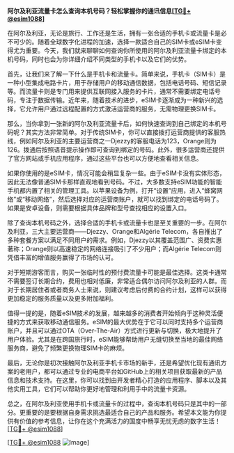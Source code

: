 **阿尔及利亚流量卡怎么查询本机号码？轻松掌握你的通讯信息[[TG💪+ @esim1088](https://t.me/s/esim1088)]**

在阿尔及利亚，无论是旅行、工作还是生活，拥有一张合适的手机卡或流量卡是必不可少的。随着全球数字化进程的加速，选择一款适合自己的SIM卡或eSIM卡变得尤为重要。今天，我们就来聊聊如何查询你所使用的阿尔及利亚流量卡绑定的本机号码，同时也会为你详细介绍不同类型的手机卡以及它们的优势。

首先，让我们来了解一下什么是手机卡和流量卡。简单来说，手机卡（SIM卡）是一种小型集成电路卡片，用于存储用户的移动通信数据，包括电话号码、短信记录等。而流量卡则是专门用来提供互联网接入服务的卡片，通常不需要绑定电话号码，专注于数据传输。近年来，随着技术的进步，eSIM卡逐渐成为一种新兴的选择，它允许用户通过远程配置的方式激活运营商的服务，无需物理更换SIM卡。

那么，当你拿到一张新的阿尔及利亚流量卡后，如何快速查询到自己绑定的本机号码呢？其实方法非常简单。对于传统SIM卡，你可以直接拨打运营商提供的客服热线，例如阿尔及利亚的主要运营商之一Djezzy的客服电话为123，Orange则为126。拨通后按照语音提示操作即可查询到绑定的号码。此外，很多运营商还提供了官方网站或手机应用程序，通过这些平台也可以方便地查看相关信息。

如果你使用的是eSIM卡，情况可能会稍显复杂一些。由于eSIM卡没有实体形态，因此无法像普通SIM卡那样直观地看到号码。不过，大多数支持eSIM功能的智能手机都内置了相关的管理工具。以苹果设备为例，打开“设置”应用，进入“蜂窝网络”或“移动网络”，然后选择对应的运营商账户，就可以找到绑定的电话号码了。如果是安卓设备，则需要根据具体品牌和型号查找相应的设置入口。

除了查询本机号码之外，选择合适的手机卡或流量卡也是至关重要的一步。在阿尔及利亚，三大主要运营商——Djezzy、Orange和Algérie Telecom，各自推出了多种套餐方案以满足不同用户的需求。例如，Djezzy以其覆盖范围广、资费实惠著称；Orange则以高速稳定的网络连接吸引了不少用户；而Algérie Telecom则凭借丰富的增值服务赢得了市场的认可。

对于短期游客而言，购买一张临时性的预付费流量卡可能是最佳选择。这类卡通常不需要签订长期合约，费用也相对低廉，非常适合偶尔访问阿尔及利亚的人群。而对于长期居住者或者商务人士来说，则建议考虑后付费的合约计划，这样可以获得更加稳定的服务质量以及更多附加福利。

值得一提的是，随着eSIM技术的发展，越来越多的消费者开始倾向于这种灵活便捷的方式来获取移动通信服务。eSIM的最大优势在于它可以同时支持多个运营商账户，并且可以通过OTA（Over-The-Air）方式进行更新与切换，极大地提升了用户体验。尤其是在跨国旅行时，eSIM能够帮助用户无缝切换至当地的最佳网络服务商，避免了频繁更换物理SIM卡的麻烦。

最后，无论你是初次接触阿尔及利亚手机卡市场的新手，还是希望优化现有通讯方案的老用户，都可以通过专业的电商平台如GitHub上的相关项目获取最新的产品信息和技术支持。在这里，你可以找到由开发者精心打造的应用程序、脚本以及其他实用工具，它们可以帮助你更好地管理和利用手中的流量卡资源。

总之，在阿尔及利亚使用手机卡或流量卡的过程中，查询本机号码只是其中的一部分。更重要的是要根据自身需求挑选最适合自己的产品和服务。希望本文能为你提供有价值的参考信息，让你在这个充满活力的国度中畅享无忧无虑的数字生活！[[TG💪+ @esim1088](https://t.me/s/esim1088)]

[[TG💪+ @esim1088](https://t.me/s/esim1088) ![Image](https://i.postimg.cc/4NQfJmqS/Snipaste-2025-05-13-00-14-12.png)]
